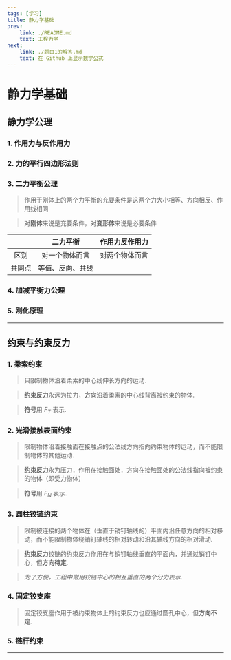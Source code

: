 ```yaml
---
tags: [学习]
title: 静力学基础
prev: 
    link: ./README.md
    text: 工程力学
next: 
    link: ./题目1的解答.md
    text: 在 Github 上显示数学公式
---
```


# 静力学基础
## 静力学公理
### 1. 作用力与反作用力
### 2. 力的平行四边形法则
### 3. 二力平衡公理
> 作用于刚体上的两个力平衡的充要条件是这两个力大小相等、方向相反、作用线相同

> 对**刚体**来说是充要条件，对**变形体**来说是必要条件

||二力平衡|作用力反作用力|
|:---:|:---:|:---:|
|区别|对一个物体而言|对两个物体而言|
|共同点|等值、反向、共线|

### 4. 加减平衡力公理
### 5. 刚化原理
---
## 约束与约束反力
### 1. 柔索约束
> 只限制物体沿着柔索的中心线伸长方向的运动.

> **约束反力**永远为拉力，**方向**沿着柔索的中心线背离被约束的物体.

> **符号**用 $F_T$ 表示.

### 2. 光滑接触表面约束
> 限制物体沿着接触面在接触点的公法线方向指向约束物体的运动，而不能限制物体的其他运动.

> **约束反力**永为压力，作用在接触面处，方向在接触面处的公法线指向被约束的物体（即受力物体）

> **符号**用 $F_N$ 表示.

### 3. 圆柱铰链约束
> 限制被连接的两个物体在（垂直于销钉轴线的）平面内沿任意方向的相对移动，而不能限制物体绕销钉轴线的相对转动和沿其轴线方向的相对滑动.

> **约束反力**铰链的约束反力作用在与销钉轴线垂直的平面内，并通过销钉中心，但**方向待定**.

> *为了方便，工程中常用铰链中心的相互垂直的两个分力表示*.

### 4. 固定铰支座
> 固定铰支座作用于被约束物体上的约束反力也应通过圆孔中心，但**方向不定**.

### 5. 链杆约束
---
